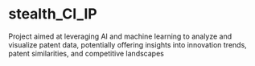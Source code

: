 # stealth_CI_IP
Project aimed at leveraging AI and machine learning to analyze and visualize patent data, potentially offering insights into innovation trends, patent similarities, and competitive landscapes
